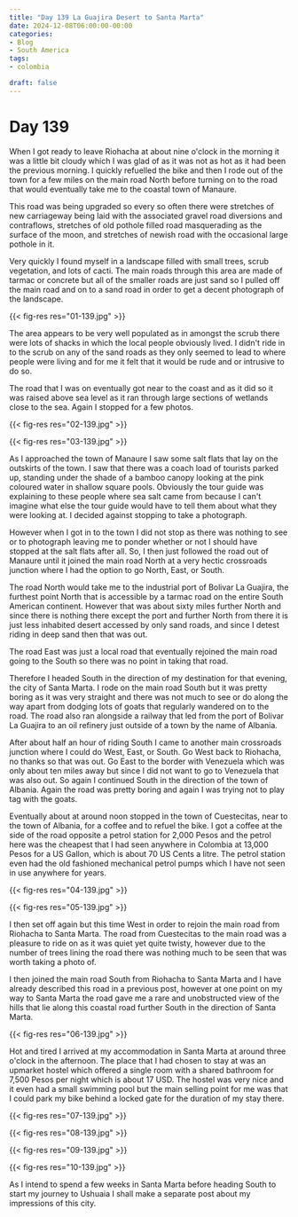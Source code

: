```yaml
---
title: "Day 139 La Guajira Desert to Santa Marta"
date: 2024-12-08T06:00:00-00:00
categories:
- Blog
- South America
tags:
- colombia

draft: false
---
```


# Day 139

When I got ready to leave Riohacha at about nine o'clock in the morning it was a little bit cloudy which I was glad of as it was not as hot as it had been the previous morning. I quickly refuelled the bike and then I rode out of the town for a few miles on the main road North before turning on to the road that would eventually take me to the coastal town of Manaure.

This road was being upgraded so every so often there were stretches of new carriageway being laid with the associated gravel road diversions and contraflows, stretches of old pothole filled road masquerading as the surface of the moon, and stretches of newish road with the occasional large pothole in it.

Very quickly I found myself in a landscape filled with small trees, scrub vegetation, and lots of cacti. The main roads through this area are made of tarmac or concrete but all of the smaller roads are just sand so I pulled off the main road and on to a sand road in order to get a decent photograph of the landscape.

{{< fig-res res="01-139.jpg" >}}

The area appears to be very well populated as in amongst the scrub there were lots of shacks in which the local people obviously lived. I didn't ride in to the scrub on any of the sand roads as they only seemed to lead to where people were living and for me it felt that it would be rude and or intrusive to do so.

The road that I was on eventually got near to the coast and as it did so it was raised above sea level as it ran through large sections of wetlands close to the sea. Again I stopped for a few photos.

{{< fig-res res="02-139.jpg" >}}

{{< fig-res res="03-139.jpg" >}}

As I approached the town of Manaure I saw some salt flats that lay on the outskirts of the town. I saw that there was a coach load of tourists parked up, standing under the shade of a bamboo canopy looking at the pink coloured water in shallow square pools. Obviously the tour guide was explaining to these people where sea salt came from because I can't imagine what else the tour guide would have to tell them about what they were looking at. I decided against stopping to take a photograph.

However when I got in to the town I did not stop as there was nothing to see or to photograph leaving me to ponder whether or not I should have stopped at the salt flats after all. So, I then just followed the road out of Manaure until it joined the main road North at a very hectic crossroads junction where I had the option to go North, East, or South.

The road North would take me to the industrial port of Bolivar La Guajira, the furthest point North that is accessible by a tarmac road on the entire South American continent. However that was about sixty miles further North and since there is nothing there except the port and further North from there it is just less inhabited desert accessed by only sand roads, and since I detest riding in deep sand then that was out.

The road East was just a local road that eventually rejoined the main road going to the South so there was no point in taking that road.

Therefore I headed South in the direction of my destination for that evening, the city of Santa Marta. I rode on the main road South but it was pretty boring as it was very straight and there was not much to see or do along the way apart from dodging lots of goats that regularly wandered on to the road. The road also ran alongside a railway that led from the port of Bolivar La Guajira to an oil refinery just outside of a town by the name of Albania.

After about half an hour of riding South I came to another main crossroads junction where I could do West, East, or South. Go West back to Riohacha, no thanks so that was out. Go East to the border with Venezuela which was only about ten miles away but since I did not want to go to Venezuela that was also out. So again I continued South in the direction of the town of Albania. Again the road was pretty boring and again I was trying not to play tag with the goats.

Eventually about at around noon stopped in the town of Cuestecitas, near to the town of Albania, for a coffee and to refuel the bike. I got a coffee at the side of the road opposite a petrol station for 2,000 Pesos and the petrol here was the cheapest that I had seen anywhere in Colombia at 13,000 Pesos for a US Gallon, which is about 70 US Cents a litre. The petrol station even had the old fashioned mechanical petrol pumps which I have not seen in use anywhere for years.
 
{{< fig-res res="04-139.jpg" >}}

{{< fig-res res="05-139.jpg" >}}

I then set off again but this time West in order to rejoin the main road from Riohacha to Santa Marta. The road from Cuestecitas to the main road was a pleasure to ride on as it was quiet yet quite twisty, however due to the number of trees lining the road there was nothing much to be seen that was worth taking a photo of.

I then joined the main road South from Riohacha to Santa Marta and I have already described this road in a previous post, however at one point on my way to Santa Marta the road gave me a rare and unobstructed view of the hills that lie along this coastal road further South in the direction of Santa Marta.

{{< fig-res res="06-139.jpg" >}}

Hot and tired I arrived at my accommodation in Santa Marta at around three o'clock in the afternoon. The place that I had chosen to stay at was an upmarket hostel which offered a single room with a shared bathroom for 7,500 Pesos per night which is about 17 USD. The hostel was very nice and it even had a small swimming pool but the main selling point for me was that I could park my bike behind a locked gate for the duration of my stay there.

{{< fig-res res="07-139.jpg" >}}

{{< fig-res res="08-139.jpg" >}}

{{< fig-res res="09-139.jpg" >}}

{{< fig-res res="10-139.jpg" >}}

As I intend to spend a few weeks in Santa Marta before heading South to start my journey to Ushuaia I shall make a separate post about my impressions of this city.